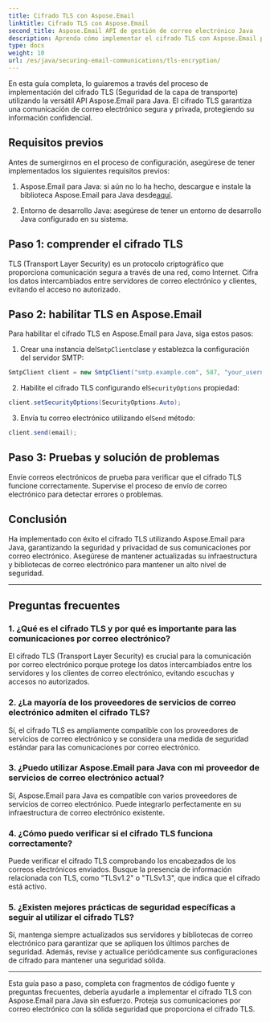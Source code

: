 ```yaml
---
title: Cifrado TLS con Aspose.Email
linktitle: Cifrado TLS con Aspose.Email
second_title: Aspose.Email API de gestión de correo electrónico Java
description: Aprenda cómo implementar el cifrado TLS con Aspose.Email para Java. Siga nuestra guía paso a paso con código fuente y preguntas frecuentes para una comunicación segura por correo electrónico.
type: docs
weight: 10
url: /es/java/securing-email-communications/tls-encryption/
---
```


En esta guía completa, lo guiaremos a través del proceso de implementación del cifrado TLS (Seguridad de la capa de transporte) utilizando la versátil API Aspose.Email para Java. El cifrado TLS garantiza una comunicación de correo electrónico segura y privada, protegiendo su información confidencial.

## Requisitos previos

Antes de sumergirnos en el proceso de configuración, asegúrese de tener implementados los siguientes requisitos previos:

1.  Aspose.Email para Java: si aún no lo ha hecho, descargue e instale la biblioteca Aspose.Email para Java desde[aquí](https://releases.aspose.com/email/java/).

2. Entorno de desarrollo Java: asegúrese de tener un entorno de desarrollo Java configurado en su sistema.

## Paso 1: comprender el cifrado TLS

TLS (Transport Layer Security) es un protocolo criptográfico que proporciona comunicación segura a través de una red, como Internet. Cifra los datos intercambiados entre servidores de correo electrónico y clientes, evitando el acceso no autorizado.

## Paso 2: habilitar TLS en Aspose.Email

Para habilitar el cifrado TLS en Aspose.Email para Java, siga estos pasos:

1.  Crear una instancia del`SmtpClient`clase y establezca la configuración del servidor SMTP:

   ```java
   SmtpClient client = new SmtpClient("smtp.example.com", 587, "your_username", "your_password");
   ```

2.  Habilite el cifrado TLS configurando el`SecurityOptions` propiedad:

   ```java
   client.setSecurityOptions(SecurityOptions.Auto);
   ```

3.  Envía tu correo electrónico utilizando el`Send` método:

   ```java
   client.send(email);
   ```

## Paso 3: Pruebas y solución de problemas

Envíe correos electrónicos de prueba para verificar que el cifrado TLS funcione correctamente. Supervise el proceso de envío de correo electrónico para detectar errores o problemas.

## Conclusión

Ha implementado con éxito el cifrado TLS utilizando Aspose.Email para Java, garantizando la seguridad y privacidad de sus comunicaciones por correo electrónico. Asegúrese de mantener actualizadas su infraestructura y bibliotecas de correo electrónico para mantener un alto nivel de seguridad.

---

## Preguntas frecuentes

### 1. ¿Qué es el cifrado TLS y por qué es importante para las comunicaciones por correo electrónico?

El cifrado TLS (Transport Layer Security) es crucial para la comunicación por correo electrónico porque protege los datos intercambiados entre los servidores y los clientes de correo electrónico, evitando escuchas y accesos no autorizados.

### 2. ¿La mayoría de los proveedores de servicios de correo electrónico admiten el cifrado TLS?

Sí, el cifrado TLS es ampliamente compatible con los proveedores de servicios de correo electrónico y se considera una medida de seguridad estándar para las comunicaciones por correo electrónico.

### 3. ¿Puedo utilizar Aspose.Email para Java con mi proveedor de servicios de correo electrónico actual?

Sí, Aspose.Email para Java es compatible con varios proveedores de servicios de correo electrónico. Puede integrarlo perfectamente en su infraestructura de correo electrónico existente.

### 4. ¿Cómo puedo verificar si el cifrado TLS funciona correctamente?

Puede verificar el cifrado TLS comprobando los encabezados de los correos electrónicos enviados. Busque la presencia de información relacionada con TLS, como "TLSv1.2" o "TLSv1.3", que indica que el cifrado está activo.

### 5. ¿Existen mejores prácticas de seguridad específicas a seguir al utilizar el cifrado TLS?

Sí, mantenga siempre actualizados sus servidores y bibliotecas de correo electrónico para garantizar que se apliquen los últimos parches de seguridad. Además, revise y actualice periódicamente sus configuraciones de cifrado para mantener una seguridad sólida.

---

Esta guía paso a paso, completa con fragmentos de código fuente y preguntas frecuentes, debería ayudarle a implementar el cifrado TLS con Aspose.Email para Java sin esfuerzo. Proteja sus comunicaciones por correo electrónico con la sólida seguridad que proporciona el cifrado TLS.